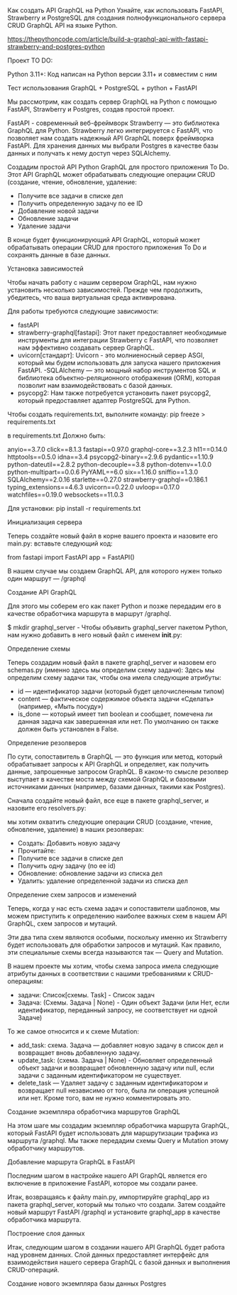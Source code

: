 Как создать API GraphQL на Python
Узнайте, как использовать FastAPI, Strawberry и PostgreSQL для создания полнофункционального сервера CRUD GraphQL API на языке Python.

https://thepythoncode.com/article/build-a-graphql-api-with-fastapi-strawberry-and-postgres-python


Проект TO DO:

Python 3.11+: Код написан на Python версии 3.11+ и совместим с ним

Тест использования GraphQL + PostgreSQL + python + FastAPI

Мы рассмотрим, как создать сервер GraphQL на Python с помощью FastAPI, Strawberry и Postgres, создав простой проект.

FastAPI - современный веб-фреймворк
Strawberry — это библиотека GraphQL для Python. Strawberry легко интегрируется с FastAPI, что позволяет нам создать надежный API GraphQL поверх фреймворка FastAPI.
Для хранения данных мы выбрали Postgres в качестве базы данных и получать к нему доступ через SQLAlchemy.

Создадим простой API Python GraphQL для простого приложения To Do. 
Этот API GraphQL может обрабатывать следующие операции CRUD (создание, чтение, обновление, удаление:
 - Получите все задачи в списке дел
 - Получить определенную задачу по ее ID
 - Добавление новой задачи
 - Обновление задачи
 - Удаление задачи

В конце будет функционирующий API GraphQL, который может обрабатывать операции CRUD для простого приложения To Do и сохранять данные в базе данных.


Установка зависимостей

Чтобы начать работу с нашим сервером GraphQL, нам нужно установить несколько зависимостей. 
Прежде чем продолжить, убедитесь, что ваша виртуальная среда активирована.

Для работы требуются следующие зависимости:

- fastAPI
- strawberry-graphql[fastapi]: Этот пакет предоставляет необходимые инструменты для интеграции Strawberry с FastAPI, что позволяет нам эффективно создавать сервер GraphQL.
- uvicorn[стандарт]: Uvicorn - это молниеносный сервер ASGI, который мы будем использовать для запуска нашего приложения FastAPI.
-SQLAlchemy — это мощный набор инструментов SQL и библиотека объектно-реляционного отображения (ORM), которая позволит нам взаимодействовать с базой данных.
- psycopg2: Нам также потребуется установить пакет psycopg2, который предоставляет адаптер PostgreSQL для Python.

Чтобы создать requirements.txt, выполните команду: pip freeze > requirements.txt

в requirements.txt Должно быть:

anyio==3.7.0
click==8.1.3
fastapi==0.97.0
graphql-core==3.2.3
h11==0.14.0
httptools==0.5.0
idna==3.4
psycopg2-binary==2.9.6
pydantic==1.10.9
python-dateutil==2.8.2
python-decouple==3.8
python-dotenv==1.0.0
python-multipart==0.0.6
PyYAML==6.0
six==1.16.0
sniffio==1.3.0
SQLAlchemy==2.0.16
starlette==0.27.0
strawberry-graphql==0.186.1
typing_extensions==4.6.3
uvicorn==0.22.0
uvloop==0.17.0
watchfiles==0.19.0
websockets==11.0.3

Для установки: pip install -r requirements.txt


Инициализация сервера

Теперь создайте новый файл в корне вашего проекта и назовите его main.py:
 вставьте следующий код:

from fastapi import FastAPI
app = FastAPI()

В нашем случае мы создаем GraphQL API, для которого нужен только один маршрут — /graphql


Создание API GraphQL

Для этого мы соберем его как пакет Python и позже передадим его в качестве обработчика маршрута в маршрут /graphql.

$ mkdir graphql_server - Чтобы объявить graphql_server пакетом Python, нам нужно добавить в него новый файл с именем __init__.py:


Определение схемы

Теперь создадим новый файл в пакете graphql_server и назовем его schemas.py (именно здесь мы определим схему задачи):
Здесь мы определим схему задачи так, чтобы она имела следующие атрибуты:
- id — идентификатор задачи (который будет целочисленным типом)
- content — фактическое содержимое объекта задачи «Сделать» (например, «Мыть посуду»)
- is_done — который имеет тип boolean и сообщает, помечена ли данная задача как завершенная или нет. По умолчанию он также должен быть установлен в False.


Определение резолверов

По сути, сопоставитель в GraphQL — это функция или метод, который обрабатывает запросы к API GraphQL и определяет, 
как получить данные, запрошенные запросом GraphQL. В каком-то смысле резолвер выступает в качестве моста между схемой GraphQL 
и базовыми источниками данных (например, базами данных, такими как Postgres).

Сначала создайте новый файл, все еще в пакете graphql_server, и назовите его resolvers.py:

мы хотим охватить следующие операции CRUD (создание, чтение, обновление, удаление) в наших резолверах:

- Создать: Добавить новую задачу
- Прочитайте:
- Получите все задачи в списке дел
- Получить одну задачу (по ее id)
- Обновление: обновление задачи из списка дел
- Удалить: удаление определенной задачи из списка дел


Определение схем запросов и изменений

Теперь, когда у нас есть схема задач и сопоставители шаблонов, мы можем приступить к определению наиболее важных схем в нашем API GraphQL, схем запросов и мутаций.

Эти два типа схем являются особыми, поскольку именно их Strawberry будет использовать для обработки запросов и мутаций. Как правило, эти специальные схемы всегда называются так — Query and Mutation.

В нашем проекте мы хотим, чтобы схема запроса имела следующие атрибуты данных в соответствии с нашими требованиями к CRUD-операциям:

- задачи: Список[схемы. Task] - Список задач
- Задача: (Схемы. Задача | None) - Один объект Задачи (или Нет, если идентификатор, переданный запросу, не соответствует ни одной Задаче)

То же самое относится и к схеме Mutation:
- add_task: схема. Задача — добавляет новую задачу в список дел и возвращает вновь добавленную задачу.
- update_task: (схема. Задача | None) - Обновляет определенный объект задачи и возвращает обновленную задачу или null, если задачи с заданным идентификатором не существует.
- delete_task — Удаляет задачу с заданным идентификатором и возвращает null независимо от того, была ли операция успешной или нет. Кроме того, вам не нужно комментировать это.


Создание экземпляра обработчика маршрутов GraphQL

На этом шаге мы создадим экземпляр обработчика маршрута GraphQL, который FastAPI будет использовать для маршрутизации трафика из маршрута /graphql. Мы также передадим схемы Query и Mutation этому обработчику маршрутов.


Добавление маршрута GraphQL в FastAPI

Последним шагом в настройке нашего API GraphQL является его включение в приложение FastAPI, которое мы создали ранее.

Итак, возвращаясь к файлу main.py, импортируйте graphql_app из пакета graphql_server, который мы только что создали. Затем создайте новый маршрут FastAPI /graphql и установите graphql_app в качестве обработчика маршрута.


Построение слоя данных

Итак, следующим шагом в создании нашего API GraphQL будет работа над уровнем данных. Слой данных предоставляет интерфейс для взаимодействия нашего сервера GraphQL с базой данных и выполнения CRUD-операций.


Создание нового экземпляра базы данных Postgres









